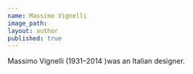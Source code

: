 ```yaml
---
name: Massimo Vignelli
image_path:
layout: author
published: true
---
```

Massimo Vignelli (1931–2014 )was an Italian designer.

